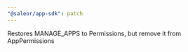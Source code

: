 ```yaml
---
"@saleor/app-sdk": patch
---
```


Restores MANAGE_APPS to Permissions, but remove it from AppPermissions

